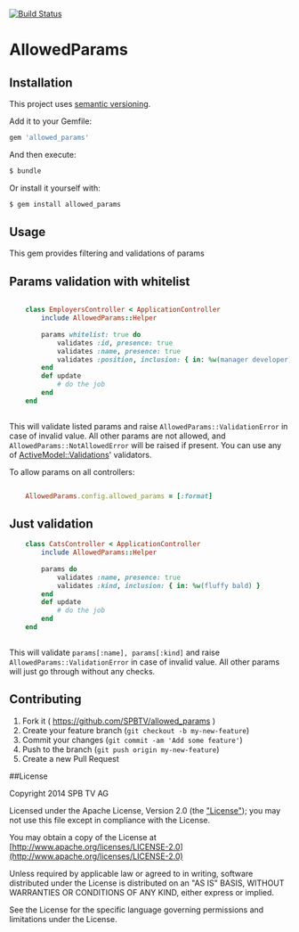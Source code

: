 [![Build Status](https://travis-ci.org/SPBTV/allowed_params.svg?branch=master)](https://travis-ci.org/SPBTV/allowed_params)

# AllowedParams

## Installation

This project uses [semantic versioning](http://semver.org/spec/v2.0.0.html).

Add it to your Gemfile:

```ruby
gem 'allowed_params'
```

And then execute:

```sh
$ bundle
```

Or install it yourself with:

```sh
$ gem install allowed_params
```


## Usage

This gem provides filtering and validations of params

## Params validation with whitelist
 
```ruby

    class EmployersController < ApplicationController
        include AllowedParams::Helper
        
        params whitelist: true do
            validates :id, presence: true
            validates :name, presence: true
            validates :position, inclusion: { in: %w(manager developer) }
        end
        def update
            # do the job
        end        
    end
    
```
 
This will validate listed params and raise `AllowedParams::ValidationError` in case of invalid value.
All other params are not allowed, and `AllowedParams::NotAllowedError` will be raised if present.
You can use any of [ActiveModel::Validations](http://api.rubyonrails.org/classes/ActiveModel/Validations.html)' validators.

To allow params on all controllers:
 
```ruby 

    AllowedParams.config.allowed_params = [:format]

```   

## Just validation   
   
```ruby    
    class CatsController < ApplicationController
        include AllowedParams::Helper
        
        params do
            validates :name, presence: true
            validates :kind, inclusion: { in: %w(fluffy bald) }
        end
        def update
            # do the job
        end        
    end
    
```

This will validate `params[:name], params[:kind]` and raise `AllowedParams::ValidationError` in case of invalid value.
All other params will just go through without any checks.

## Contributing

1. Fork it ( https://github.com/SPBTV/allowed_params )
2. Create your feature branch (`git checkout -b my-new-feature`)
3. Commit your changes (`git commit -am 'Add some feature'`)
4. Push to the branch (`git push origin my-new-feature`)
5. Create a new Pull Request

##License

Copyright 2014 SPB TV AG

Licensed under the Apache License, Version 2.0 (the ["License"](LICENSE)); you may not use this file except in compliance with the License.

You may obtain a copy of the License at [http://www.apache.org/licenses/LICENSE-2.0](http://www.apache.org/licenses/LICENSE-2.0)

Unless required by applicable law or agreed to in writing, software distributed under the License is distributed on an "AS IS" BASIS, WITHOUT WARRANTIES OR CONDITIONS OF ANY KIND, either express or implied. 

See the License for the specific language governing permissions and limitations under the License.
